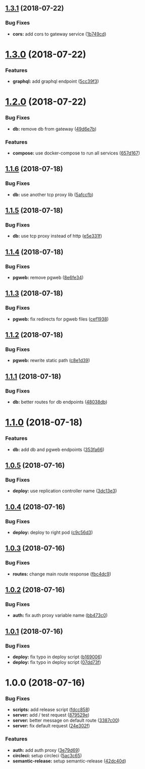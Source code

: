 ## [1.3.1](https://github.com/tsirlucas/soundplace-gateway/compare/v1.3.0...v1.3.1) (2018-07-22)


### Bug Fixes

* **cors:** add cors to gateway service ([1b749cd](https://github.com/tsirlucas/soundplace-gateway/commit/1b749cd))

# [1.3.0](https://github.com/tsirlucas/soundplace-gateway/compare/v1.2.0...v1.3.0) (2018-07-22)


### Features

* **graphql:** add graphql endpoint ([5cc39f3](https://github.com/tsirlucas/soundplace-gateway/commit/5cc39f3))

# [1.2.0](https://github.com/tsirlucas/soundplace-gateway/compare/v1.1.6...v1.2.0) (2018-07-22)


### Bug Fixes

* **db:** remove db from gateway ([49d6e7b](https://github.com/tsirlucas/soundplace-gateway/commit/49d6e7b))


### Features

* **compose:** use docker-compose to run all services ([657d167](https://github.com/tsirlucas/soundplace-gateway/commit/657d167))

## [1.1.6](https://github.com/tsirlucas/soundplace-gateway/compare/v1.1.5...v1.1.6) (2018-07-18)


### Bug Fixes

* **db:** use another tcp proxy lib ([5afccfb](https://github.com/tsirlucas/soundplace-gateway/commit/5afccfb))

## [1.1.5](https://github.com/tsirlucas/soundplace-gateway/compare/v1.1.4...v1.1.5) (2018-07-18)


### Bug Fixes

* **db:** use tcp proxy instead of http ([e5e331f](https://github.com/tsirlucas/soundplace-gateway/commit/e5e331f))

## [1.1.4](https://github.com/tsirlucas/soundplace-gateway/compare/v1.1.3...v1.1.4) (2018-07-18)


### Bug Fixes

* **pgweb:** remove pgweb ([8e6fe34](https://github.com/tsirlucas/soundplace-gateway/commit/8e6fe34))

## [1.1.3](https://github.com/tsirlucas/soundplace-gateway/compare/v1.1.2...v1.1.3) (2018-07-18)


### Bug Fixes

* **pgweb:** fix redirects for pgweb files ([cef1938](https://github.com/tsirlucas/soundplace-gateway/commit/cef1938))

## [1.1.2](https://github.com/tsirlucas/soundplace-gateway/compare/v1.1.1...v1.1.2) (2018-07-18)


### Bug Fixes

* **pgweb:** rewrite static path ([c8e1d39](https://github.com/tsirlucas/soundplace-gateway/commit/c8e1d39))

## [1.1.1](https://github.com/tsirlucas/soundplace-gateway/compare/v1.1.0...v1.1.1) (2018-07-18)


### Bug Fixes

* **db:** better routes for db endpoints ([48038db](https://github.com/tsirlucas/soundplace-gateway/commit/48038db))

# [1.1.0](https://github.com/tsirlucas/soundplace-gateway/compare/v1.0.5...v1.1.0) (2018-07-18)


### Features

* **db:** add db and pgweb endpoints ([353fa66](https://github.com/tsirlucas/soundplace-gateway/commit/353fa66))

## [1.0.5](https://github.com/tsirlucas/soundplace-gateway/compare/v1.0.4...v1.0.5) (2018-07-16)


### Bug Fixes

* **deploy:** use replication controller name ([3dc13e3](https://github.com/tsirlucas/soundplace-gateway/commit/3dc13e3))

## [1.0.4](https://github.com/tsirlucas/soundplace-gateway/compare/v1.0.3...v1.0.4) (2018-07-16)


### Bug Fixes

* **deploy:** deploy to right pod ([c9c56d3](https://github.com/tsirlucas/soundplace-gateway/commit/c9c56d3))

## [1.0.3](https://github.com/tsirlucas/soundplace-gateway/compare/v1.0.2...v1.0.3) (2018-07-16)


### Bug Fixes

* **routes:** change main route response ([fbc4dc9](https://github.com/tsirlucas/soundplace-gateway/commit/fbc4dc9))

## [1.0.2](https://github.com/tsirlucas/soundplace-gateway/compare/v1.0.1...v1.0.2) (2018-07-16)


### Bug Fixes

* **auth:** fix auth proxy variable name ([bb473c0](https://github.com/tsirlucas/soundplace-gateway/commit/bb473c0))

## [1.0.1](https://github.com/tsirlucas/soundplace-gateway/compare/v1.0.0...v1.0.1) (2018-07-16)


### Bug Fixes

* **deploy:** fix typo in deploy script ([b169006](https://github.com/tsirlucas/soundplace-gateway/commit/b169006))
* **deploy:** fix typo in deploy script ([07dd73f](https://github.com/tsirlucas/soundplace-gateway/commit/07dd73f))

# 1.0.0 (2018-07-16)


### Bug Fixes

* **scripts:** add release script ([fdcc858](https://github.com/tsirlucas/soundplace-gateway/commit/fdcc858))
* **server:** add / test request ([879529e](https://github.com/tsirlucas/soundplace-gateway/commit/879529e))
* **server:** better message on default route ([3387c00](https://github.com/tsirlucas/soundplace-gateway/commit/3387c00))
* **server:** fix default request ([24e302f](https://github.com/tsirlucas/soundplace-gateway/commit/24e302f))


### Features

* **auth:** add auth proxy ([3e79d69](https://github.com/tsirlucas/soundplace-gateway/commit/3e79d69))
* **circleci:** setup circleci ([5ac3c65](https://github.com/tsirlucas/soundplace-gateway/commit/5ac3c65))
* **semantic-release:** setup semantic-release ([42dc40d](https://github.com/tsirlucas/soundplace-gateway/commit/42dc40d))
